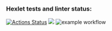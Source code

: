 ### Hexlet tests and linter status:
[![Actions Status](https://github.com/DmitriyLazarev/frontend-project-lvl1/workflows/hexlet-check/badge.svg)](https://github.com/DmitriyLazarev/frontend-project-lvl1/actions)
<a href="https://codeclimate.com/github/codeclimate/codeclimate/maintainability"><img src="https://api.codeclimate.com/v1/badges/a99a88d28ad37a79dbf6/maintainability" /></a>
![example workflow](https://github.com/DmitriyLazarev/frontend-project-lvl1/actions/workflows/analyse.yml/badge.svg)
